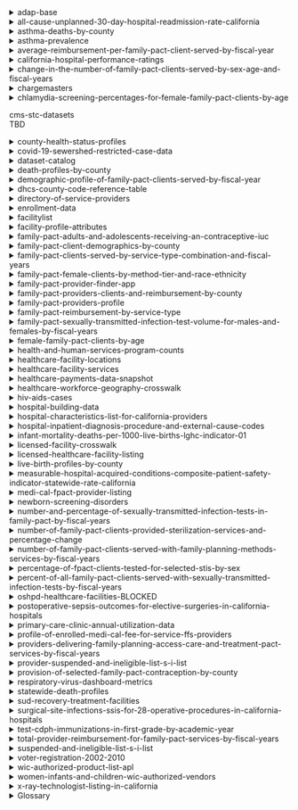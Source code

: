 <details><summary>adap-base</summary>TBD</details>

<details><summary>all-cause-unplanned-30-day-hospital-readmission-rate-california</summary>TBD</details>

<details><summary>asthma-deaths-by-county</summary>TBD</details>

<details><summary>asthma-prevalence</summary>TBD</details>

<details><summary>average-reimbursement-per-family-pact-client-served-by-fiscal-year</summary>TBD</details>

<details><summary>california-hospital-performance-ratings</summary>TBD</details>

<details><summary>change-in-the-number-of-family-pact-clients-served-by-sex-age-and-fiscal-years</summary>TBD</details>

<details><summary>chargemasters</summary>TBD</details>

<details><summary>chlamydia-screening-percentages-for-female-family-pact-clients-by-age</summary>TBD</details>

<detail><summary>cms-stc-datasets</summary>TBD</details>

<details><summary>county-health-status-profiles</summary>TBD</details>

<details><summary>covid-19-sewershed-restricted-case-data</summary>TBD</details>

<details>
<summary>dataset-catalog</summary>

The dataset-catalog directory includes code to download and import the data. The dataset-catalog-www will
vend it in a simple application. There is a lot of data here but not of it is ... accurate or perhaps up-to-date. There are some datasets in this dataset that are missing web pages or do not seem to exist now. It is, thougn, not very clear.
</details>

<details><summary>death-profiles-by-county</summary>TBD</details>

<details><summary>demographic-profile-of-family-pact-clients-served-by-fiscal-year</summary>TBD</details>

<details><summary>dhcs-county-code-reference-table</summary>TBD</details>

<details><summary>directory-of-service-providers</summary>TBD</details>

<details><summary>enrollment-data</summary>TBD</details>

<details><summary>facilitylist</summary>TBD</details>

<details><summary>facility-profile-attributes</summary>TBD</details>
<details><summary>family-pact-adults-and-adolescents-receiving-an-contraceptive-iuc</summary>TBD</details>

<details><summary>family-pact-client-demographics-by-county</summary>TBD</details>

<details><summary>family-pact-clients-served-by-service-type-combination-and-fiscal-years</summary>TBD</details>

<details><summary>family-pact-female-clients-by-method-tier-and-race-ethnicity</summary>TBD</details>

<details><summary>family-pact-provider-finder-app</summary>TBD</details>

<details><summary>family-pact-providers-clients-and-reimbursement-by-county</summary>TBD</details>

<details><summary>family-pact-providers-profile</summary>TBD</details>

<details><summary>family-pact-reimbursement-by-service-type</summary>TBD</details>

<details><summary>family-pact-sexually-transmitted-infection-test-volume-for-males-and-females-by-fiscal-years</summary>TBD</details>

<details><summary>female-family-pact-clients-by-age</summary>TBD</details>

<details><summary>health-and-human-services-program-counts</summary>TBD</details>

<details>
<summary>healthcare-facility-locations</summary>

See https://data.chhs.ca.gov/dataset/healthcare-facility-locations

https://www.cdph.ca.gov/Programs/CHCQ/LCP/Pages/HealthCareFacilities.aspx.
</details>

<details><summary>healthcare-facility-services</summary>TBD</details>

<details><summary>healthcare-payments-data-snapshot</summary>TBD</details>

<details><summary>healthcare-workforce-geography-crosswalk</summary>TBD</details>

<details><summary>hiv-aids-cases</summary>TBD</details>

<details>
<summary>hospital-building-data</summary>

Contains construction information for the buildings, includes number of stories, and
building code in effect when built. Includes a "perm_id" assigned as "Facility number
per Facilities Development Division". Will this match up with the "facid" fields in other
datasets? We will see.
</details>

<details><summary>hospital-characteristics-list-for-california-providers</summary>TBD</details>

<details><summary>hospital-inpatient-diagnosis-procedure-and-external-cause-codes</summary>TBD</details>

<details><summary>infant-mortality-deaths-per-1000-live-births-lghc-indicator-01</summary>TBD</details>

<details><summary>licensed-facility-crosswalk</summary>TBD</details>

<details><summary>licensed-healthcare-facility-listing</summary>TBD</details>

<details><summary>live-birth-profiles-by-county</summary>TBD</details>

<details><summary>measurable-hospital-acquired-conditions-composite-patient-safety-indicator-statewide-rate-california</summary>TBD</details>

<details><summary>medi-cal-fpact-provider-listing</summary>TBD</details>

<details><summary>newborn-screening-disorders</summary>TBD</details>

<details><summary>number-and-percentage-of-sexually-transmitted-infection-tests-in-family-pact-by-fiscal-years</summary>TBD</details>

<details><summary>number-of-family-pact-clients-provided-sterilization-services-and-percentage-change</summary>TBD</details>

<details><summary>number-of-family-pact-clients-served-with-family-planning-methods-services-by-fiscal-years</summary>TBD</details>

<details><summary>percentage-of-fpact-clients-tested-for-selected-stis-by-sex</summary>TBD</details>

<details><summary>percent-of-all-family-pact-clients-served-with-sexually-transmitted-infection-tests-by-fiscal-years</summary>TBD</details>

<details>
<summary>oshpd-healthcare-facilities-BLOCKED</summary>

This dataset is marked on the CalHHS Open Data Portal as blocked. No idea why.
</details>

<details><summary>postoperative-sepsis-outcomes-for-elective-surgeries-in-california-hospitals</summary>TBD</details>

<details><summary>primary-care-clinic-annual-utilization-data</summary>TBD</details>

<details><summary>profile-of-enrolled-medi-cal-fee-for-service-ffs-providers</summary>TBD</details>

<details><summary>providers-delivering-family-planning-access-care-and-treatment-pact-services-by-fiscal-years</summary>TBD</details>

<details><summary>provider-suspended-and-ineligible-list-s-i-list</summary>TBD</details>

<details><summary>provision-of-selected-family-pact-contraception-by-county</summary>TBD</details>

<details><summary>respiratory-virus-dashboard-metrics</summary>TBD</details>

<details>
<summary>statewide-death-profiles</summary>

Causes thereof.
</details>

<details><summary>sud-recovery-treatment-facilities</summary>TBD</details>

<details>
<summary>surgical-site-infections-ssis-for-28-operative-procedures-in-california-hospitals</summary>

There could also be something interesting here:

https://www.cdph.ca.gov/Programs/CHCQ/HAI/Pages/AnnualHAIReports.aspx
</details>

<details><summary>test-cdph-immunizations-in-first-grade-by-academic-year</summary>TBD</details>

<details><summary>total-provider-reimbursement-for-family-pact-services-by-fiscal-years</summary>TBD</details>

<details><summary>suspended-and-ineligible-list-s-i-list</summary>TBD</details>

<details><summary>voter-registration-2002-2010</summary>TBD</details>

<details><summary>wic-authorized-product-list-apl</summary>TBD</details>

<details><summary>women-infants-and-children-wic-authorized-vendors</summary>TBD</details>

<details><summary>x-ray-technologist-listing-in-california</summary>TBD</details>

<details>
<summary>Glossary</summary>

* ACA - Affordable Care Act
* ADAP - AIDS Drug Assistance Program
* CalFresh
* CalWORKs
* CPS - Child Protective Services
* DDS 
* Family PACT
* HAI - Hospital-Acquired Infection
* IHSS
* Medicaid
* Medi-Cal
* OSHPDID - A unique number established by the Department of Health Care Access and Information (HCAI) for identifying facilities and used in the Licensed Facility Information System (LFIS).
* SIR - Standardized Infection Ratio
* SMR - Standardized Mortality Ratio
* SPC - Structural Performance Category (in re buildings)
* SNAP
* SUD - Substance-Use Disorder
* TANF - Temporary Assistance for Needy Families
* WIC

